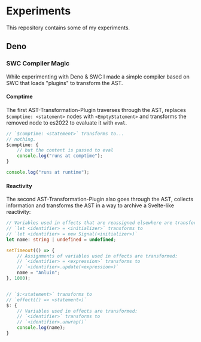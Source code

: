 # Experiments

This repository contains some of my experiments.


## Deno

### SWC Compiler Magic
While experimenting with Deno & SWC I made a simple compiler based on SWC that loads "plugins" to transform the AST.

#### Comptime
The first AST-Transformation-Plugin traverses through the AST, 
replaces `$comptime: <statement>` nodes with `<EmptyStatement>` and 
transforms the removed node to es2022 to evaluate it with `eval`.
```ts
// `$comptime: <statement>` transforms to...
// nothing.
$comptime: {
    // but the content is passed to eval
    console.log("runs at comptime");
}

console.log("runs at runtime");
```


#### Reactivity
The second AST-Transformation-Plugin also goes through the AST,
collects information and transforms the AST in a way to archive a Svelte-like reactivity:
```ts
// Variables used in effects that are reassigned elsewhere are transformed:
// `let <identifier> = <initializer>` transforms to
// `let <identifier> = new Signal(<initializer>)`
let name: string | undefined = undefined;

setTimeout(() => {
    // Assignments of variables used in effects are transformed:
    // `<identifier> = <expression>` transforms to
    // `<identifier>.update(<expression>)`
    name = "Anluin";
}, 1000);


// `$:<statement>` transforms to
// `effect(() => <statement>)`
$: {
    // Variables used in effects are transformed:
    // `<identifier>` transforms to
    // `<identifier>.unwrap()`
    console.log(name);
}
```
